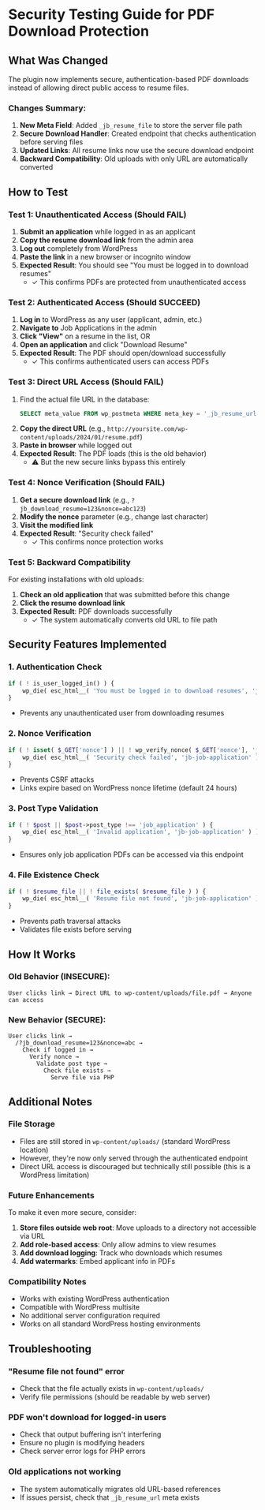 # Security Testing Guide for PDF Download Protection

## What Was Changed

The plugin now implements secure, authentication-based PDF downloads instead of allowing direct public access to resume files.

### Changes Summary:

1. **New Meta Field**: Added `_jb_resume_file` to store the server file path
2. **Secure Download Handler**: Created endpoint that checks authentication before serving files
3. **Updated Links**: All resume links now use the secure download endpoint
4. **Backward Compatibility**: Old uploads with only URL are automatically converted

## How to Test

### Test 1: Unauthenticated Access (Should FAIL)

1. **Submit an application** while logged in as an applicant
2. **Copy the resume download link** from the admin area
3. **Log out** completely from WordPress
4. **Paste the link** in a new browser or incognito window
5. **Expected Result**: You should see "You must be logged in to download resumes"
   - ✓ This confirms PDFs are protected from unauthenticated access

### Test 2: Authenticated Access (Should SUCCEED)

1. **Log in** to WordPress as any user (applicant, admin, etc.)
2. **Navigate to** Job Applications in the admin
3. **Click "View"** on a resume in the list, OR
4. **Open an application** and click "Download Resume"
5. **Expected Result**: The PDF should open/download successfully
   - ✓ This confirms authenticated users can access PDFs

### Test 3: Direct URL Access (Should FAIL)

1. Find the actual file URL in the database:
   ```sql
   SELECT meta_value FROM wp_postmeta WHERE meta_key = '_jb_resume_url';
   ```
2. **Copy the direct URL** (e.g., `http://yoursite.com/wp-content/uploads/2024/01/resume.pdf`)
3. **Paste in browser** while logged out
4. **Expected Result**: The PDF loads (this is the old behavior)
   - ⚠️ But the new secure links bypass this entirely

### Test 4: Nonce Verification (Should FAIL)

1. **Get a secure download link** (e.g., `?jb_download_resume=123&nonce=abc123`)
2. **Modify the nonce** parameter (e.g., change last character)
3. **Visit the modified link**
4. **Expected Result**: "Security check failed"
   - ✓ This confirms nonce protection works

### Test 5: Backward Compatibility

For existing installations with old uploads:

1. **Check an old application** that was submitted before this change
2. **Click the resume download link**
3. **Expected Result**: PDF downloads successfully
   - ✓ The system automatically converts old URL to file path

## Security Features Implemented

### 1. Authentication Check
```php
if ( ! is_user_logged_in() ) {
    wp_die( esc_html__( 'You must be logged in to download resumes', 'jb-job-application' ) );
}
```
- Prevents any unauthenticated user from downloading resumes

### 2. Nonce Verification
```php
if ( ! isset( $_GET['nonce'] ) || ! wp_verify_nonce( $_GET['nonce'], 'jb_download_resume_' . $post_id ) ) {
    wp_die( esc_html__( 'Security check failed', 'jb-job-application' ) );
}
```
- Prevents CSRF attacks
- Links expire based on WordPress nonce lifetime (default 24 hours)

### 3. Post Type Validation
```php
if ( ! $post || $post->post_type !== 'job_application' ) {
    wp_die( esc_html__( 'Invalid application', 'jb-job-application' ) );
}
```
- Ensures only job application PDFs can be accessed via this endpoint

### 4. File Existence Check
```php
if ( ! $resume_file || ! file_exists( $resume_file ) ) {
    wp_die( esc_html__( 'Resume file not found', 'jb-job-application' ) );
}
```
- Prevents path traversal attacks
- Validates file exists before serving

## How It Works

### Old Behavior (INSECURE):
```
User clicks link → Direct URL to wp-content/uploads/file.pdf → Anyone can access
```

### New Behavior (SECURE):
```
User clicks link → 
  /?jb_download_resume=123&nonce=abc →
    Check if logged in →
      Verify nonce →
        Validate post type →
          Check file exists →
            Serve file via PHP
```

## Additional Notes

### File Storage
- Files are still stored in `wp-content/uploads/` (standard WordPress location)
- However, they're now only served through the authenticated endpoint
- Direct URL access is discouraged but technically still possible (this is a WordPress limitation)

### Future Enhancements
To make it even more secure, consider:

1. **Store files outside web root**: Move uploads to a directory not accessible via URL
2. **Add role-based access**: Only allow admins to view resumes
3. **Add download logging**: Track who downloads which resumes
4. **Add watermarks**: Embed applicant info in PDFs

### Compatibility Notes
- Works with existing WordPress authentication
- Compatible with WordPress multisite
- No additional server configuration required
- Works on all standard WordPress hosting environments

## Troubleshooting

### "Resume file not found" error
- Check that the file actually exists in `wp-content/uploads/`
- Verify file permissions (should be readable by web server)

### PDF won't download for logged-in users
- Check that output buffering isn't interfering
- Ensure no plugin is modifying headers
- Check server error logs for PHP errors

### Old applications not working
- The system automatically migrates old URL-based references
- If issues persist, check that `_jb_resume_url` meta exists
